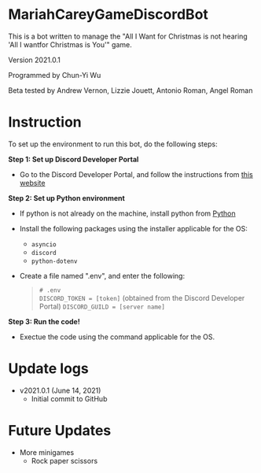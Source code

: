 # MariahCareyGameDiscordBot
This is a bot written to manage the "All I Want for Christmas is not hearing
'All I wantfor Christmas is You'" game. 

Version 2021.0.1

Programmed by Chun-Yi Wu

Beta tested by Andrew Vernon, Lizzie Jouett, Antonio Roman, Angel Roman

# Instruction 
To set up the environment to run this bot, do the following steps:

**Step 1: Set up Discord Developer Portal**

- Go to the Discord Developer Portal, and follow the instructions from 
    [this website](https://www.freecodecamp.org/news/create-a-discord-bot-with-python/)
    

**Step 2: Set up Python environment**
- If python is not already on the machine, install python from 
    [Python](https://www.python.org/downloads/)
    
- Install the following packages using the installer applicable for the OS:

    * `asyncio`
    * `discord`
    * `python-dotenv`
    
- Create a file named ".env", and enter the following:

    >`# .env`       
    >`DISCORD_TOKEN = [token]` (obtained from the Discord Developer Portal)
    >`DISCORD_GUILD = [server name]`
    
    
    
    
    
**Step 3: Run the code!**
- Exectue the code using the command applicable for the OS.

# Update logs   
* v2021.0.1 (June 14, 2021)
    * Initial commit to GitHub



# Future Updates
* More minigames
    * Rock paper scissors
    